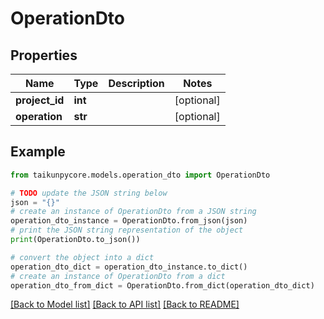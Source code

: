 # OperationDto


## Properties

Name | Type | Description | Notes
------------ | ------------- | ------------- | -------------
**project_id** | **int** |  | [optional] 
**operation** | **str** |  | [optional] 

## Example

```python
from taikunpycore.models.operation_dto import OperationDto

# TODO update the JSON string below
json = "{}"
# create an instance of OperationDto from a JSON string
operation_dto_instance = OperationDto.from_json(json)
# print the JSON string representation of the object
print(OperationDto.to_json())

# convert the object into a dict
operation_dto_dict = operation_dto_instance.to_dict()
# create an instance of OperationDto from a dict
operation_dto_from_dict = OperationDto.from_dict(operation_dto_dict)
```
[[Back to Model list]](../README.md#documentation-for-models) [[Back to API list]](../README.md#documentation-for-api-endpoints) [[Back to README]](../README.md)


